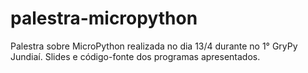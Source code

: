 # palestra-micropython
Palestra sobre MicroPython realizada no dia 13/4 durante no 1° GryPy Jundiaí.
Slides e código-fonte dos programas apresentados.
